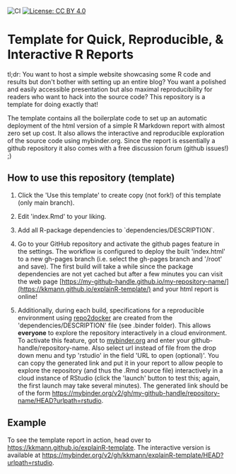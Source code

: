 ![CI](https://github.com/kkmann/explainR-template/workflows/CI/badge.svg)
[![License: CC BY 4.0](https://img.shields.io/badge/License-CC%20BY%204.0-lightgrey.svg)](https://creativecommons.org/licenses/by/4.0/)


# Template for Quick, Reproducible, & Interactive R Reports

tl;dr: You want to host a simple website showcasing some R code and results but don't bother with setting up an entire blog? You want a polished and easily accessible presentation but also maximal reproducibility for readers who want to hack into the source code? This repository is a template for doing exactly that!

The template contains all the boilerplate code to set up an automatic deployment 
of the html version of a simple R Markdown report with almost zero set up cost.
It also allows the interactive and reproducible exploration of the source code using
mybinder.org.
Since the report is essentially a github repository it also comes with a free 
discussion forum (github issues!) ;)


## How to use this repository (template)

1.  Click the 'Use this template' to create copy (not fork!) of this template (only main branch).

2.  Edit 'index.Rmd' to your liking.

3.  Add all R-package dependencies to \`dependencies/DESCRIPTION\`.

4.  Go to your GitHub repository and activate the github pages feature in the settings. The workflow is configured to deploy the built 'index.html' to a new gh-pages branch (i.e. select the gh-pages branch and '/root' and save). The first build will take a while since the package dependencies are not yet cached but after a few minutes you can visit the web page [https://my-github-handle.github.io/my-repository-name/](https://kkmann.github.io/explainR-template/) and your html report is online!

5.  Additionally, during each build, specifications for a reproducible environment using [repo2docker](https://repo2docker.readthedocs.io/en/latest/) are created from the 'dependencies/DESCRIPTION' file (see .binder folder). This allows **everyone** to explore the repository interactively in a cloud environment. To activate this feature, got to [mybinder.org](https://mybinder.org/) and enter your github-handle/repository-name. Also select url instead of file from the drop down menu and typ 'rstudio' in the field 'URL to open (optional)'. You can copy the generated link and put it in your report to allow people to explore the repository (and thus the .Rmd source file) interactively in a cloud instance of RStudio (click the 'launch' button to test this; again, the first launch may take several minutes). The generated link should be of the form <https://mybinder.org/v2/gh/my-github-handle/repository-name/HEAD?urlpath=rstudio>.


## Example

To see the template report in action, head over to <https://kkmann.github.io/explainR-template>. The interactive version is available at <https://mybinder.org/v2/gh/kkmann/explainR-template/HEAD?urlpath=rstudio>.

